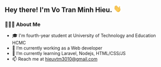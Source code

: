 <h2> Hey there! I'm Vo Tran Minh Hieu. <img src="https://raw.githubusercontent.com/devSouvik/devSouvik/master/Hi.gif" width="25"></h2>



<!-- https://raw.githubusercontent.com/devSouvik/devSouvik/master/gif3.gif -->

<h3> 👨🏻‍💻 About Me </h3>

* 🎓 I'm fourth-year student at University of Technology and Education HCMC
* 🔭 I’m currently working as a Web developer
* 🌱 I’m currently learning Laravel, Nodejs, HTML/CSS/JS
* 📫 Reach me at hieuvtm3010@gmail.com

